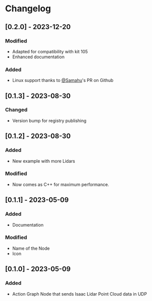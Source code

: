 # Changelog

## [0.2.0] - 2023-12-20

### Modified
- Adapted for compatibility with kit 105
- Enhanced documentation

### Added
- Linux support thanks to [@Samahu](https://github.com/Samahu)'s PR on Github

## [0.1.3] - 2023-08-30

### Changed
- Version bump for registry publishing

## [0.1.2] - 2023-08-30

### Added
- New example with more Lidars

### Modified
- Now comes as C++ for maximum performance.

## [0.1.1] - 2023-05-09

### Added
- Documentation

### Modified
- Name of the Node
- Icon

## [0.1.0] - 2023-05-09

### Added
- Action Graph Node that sends Isaac Lidar Point Cloud data in UDP
